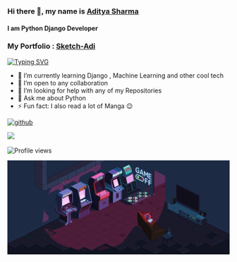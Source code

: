 ### Hi there 👋, my name is [Aditya Sharma](https://www.sketchadi.com/)
#### I am Python Django Developer
### My Portfolio : [Sketch-Adi](https://www.sketchadi.com/)



<a href="https://git.io/typing-svg"><img src="https://readme-typing-svg.demolab.com?font=Fira+Code&duration=3000&pause=1000&color=FFFF00&background=000000E2&center=true&vCenter=true&width=435&lines=Hello!+I'm+Aditya+Sharma;I%E2%80%99m+open+to+any+collaboration;Fun+fact%3A+I+also+read+a+lot+of+Manga" alt="Typing SVG" /></a>

- 🌱 I’m currently learning Django , Machine Learning and other cool tech
- 👯 I’m open to any collaboration
- 🤔 I’m looking for help with any of my Repositories 
- 💬 Ask me about Python 
- ⚡ Fun fact: I also read a lot of Manga 😉 


<!-- [<img src='https://github-readme-stats.vercel.app/api?username=aditya-aot&&show_icons=true&title_color=ffffff&icon_color=bb2acf&text_color=daf7dc&bg_color=151515' alt='github' width='400' height='200' >](https://github.com/Aditya-aot) -->
[<img src='https://github-readme-stats-anuraghazra1.vercel.app/api/top-langs/?username=aditya-aot&layout=compact&theme=material-palenight' alt='github' width='400' height='200'>](https://github.com/Aditya-aot) 


<img src=https://data.whicdn.com/images/260776147/original.gif>


![Profile views](https://gpvc.arturio.dev/Aditya-aot)

<p align="center">
  <img src="https://github.com/Aditya-aot/aditya-aot/blob/main/Cool.gif">
</p>
